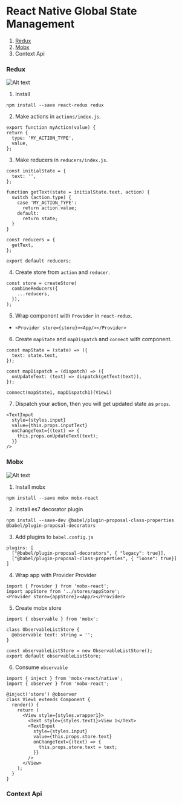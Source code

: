 # React Native Global State Management
1. [Redux](https://github.com/dooboolab/react-native-training/blob/master/react-native-global-state.md#redux)
2. [Mobx](https://github.com/dooboolab/react-native-training/blob/master/react-native-global-state.md#mobx)
3. Context Api

### Redux
![Alt text](https://cdn-images-1.medium.com/max/1600/1*87dJ5EB3ydD7_AbhKb4UOQ.png)
1. Install
  ```
  npm install --save react-redux redux
  ```
2. Make actions in `actions/index.js`.
  ```
  export function myAction(value) {
  return {
    type: 'MY_ACTION_TYPE',
    value,
  };
  ```
3. Make reducers in `reducers/index.js`.
  ```
  const initialState = {
    text: '',
  };

  function getText(state = initialState.text, action) {
    switch (action.type) {
      case 'MY_ACTION_TYPE':
        return action.value;
      default:
        return state;
    }
  }

  const reducers = {
    getText,
  };

  export default reducers;
  ```
4. Create store from `action` and `reducer`.
  ```
  const store = createStore(
    combineReducers({
      ...reducers,
    }),
  );
  ```
5. Wrap component with `Provider` in `react-redux`.
  - `<Provider store={store}><App/></Provider>`
6. Create `mapState` and `mapDispatch` and `connect` with component.
  ```
  const mapState = (state) => ({
    text: state.text,
  });

  const mapDispatch = (dispatch) => ({
    onUpdateText: (text) => dispatch(getText(text)),
  });

  connect(mapState1, mapDispatch1)(View1)
  ```
7. Dispatch your action, then you will get updated state as `props`.
  ```
  <TextInput
    style={styles.input}
    value={this.props.inputText}
    onChangeText={(text) => {
      this.props.onUpdateText(text);
    }}
  />
  ```

### Mobx
![Alt text](https://d33wubrfki0l68.cloudfront.net/f9a8f502c4cc51bf5e112aa4847c5413a2b6b2a8/076d8/static/mobx-diagram-616ed205dd060bad61290fb63402a1e0.jpg)

1. Install mobx
  ```
  npm install --save mobx mobx-react
  ```
2. Install es7 decorator plugin
  ```
  npm install --save-dev @babel/plugin-proposal-class-properties @babel/plugin-proposal-decorators
  ```
3. Add plugins to `babel.config.js`
  ```
  plugins: [
    ["@babel/plugin-proposal-decorators", { "legacy": true}],
    ["@babel/plugin-proposal-class-properties", { "loose": true}]
  ]
  ```
4. Wrap app with Provider Provider
  ```
  import { Provider } from 'mobx-react';
  import appStore from '../stores/appStore';
  <Provider store={appStore}><App/></Provider>
  ```
5. Create mobx store
  ```
  import { observable } from 'mobx';

  class ObservableListStore {
    @observable text: string = '';
  }

  const observableListStore = new ObservableListStore();
  export default observableListStore;
  ```
6. Consume `observable`
  ```
  import { inject } from 'mobx-react/native';
  import { observer } from 'mobx-react';

  @inject('store') @observer
  class View1 extends Component {
    render() {
      return (
        <View style={styles.wrapper1}>
          <Text style={styles.text1}>View 1</Text>
          <TextInput
            style={styles.input}
            value={this.props.store.text}
            onChangeText={(text) => {
              this.props.store.text = text;
            }}
          />
        </View>
      );
    }
  }
  ```

### Context Api